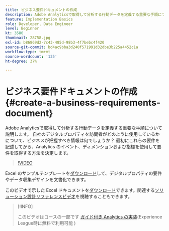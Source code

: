 ```yaml
---
title: ビジネス要件ドキュメントの作成
description: Adobe Analyticsで取得して分析する行動データを定義する重要な手順について説明します。
feature: Implementation Basics
role: Developer, Data Engineer
level: Beginner
kt: 3580
thumbnail: 28758.jpg
exl-id: b86869d2-7c43-485d-98b3-4f7bebc4f420
source-git-commit: bd4ac9bba3d240f571991d32dbe3b225a4452c1a
workflow-type: tm+mt
source-wordcount: '135'
ht-degree: 37%

---
```


# ビジネス要件ドキュメントの作成{#create-a-business-requirements-document}

Adobe Analyticsで取得して分析する行動データを定義する重要な手順について説明します。 自社のデジタルプロパティを訪問者がどのように使用しているかについて、ビジネスが把握すべき情報は何でしょうか？ 最初にこれらの要件を記述してから、Analytics のイベント、ディメンションおよび指標を使用して要件を取得する方法を決定します。

>[!VIDEO](https://video.tv.adobe.com/v/28758/?quality=12)

Excel のサンプルテンプレートを[ダウンロード](assets/aa-implementation-playbook.xlsx)して、デジタルプロパティの要件やデータ収集デザインを文書化できます。

このビデオで示した Excel ドキュメントを[ダウンロード](assets/geometrixx-clothiers-brd-sdr.xlsx)できます。関連する[ソリューション設計リファレンスビデオ](creating-and-maintaining-an-sdr.md)を視聴することもできます。

>[!INFO]
>
> このビデオはコースの一部です [ガイド付き Analytics の実装](https://experienceleague.adobe.com/?recommended=Analytics-D-1-2019.1)(Experience League時に無料で利用可能 )
